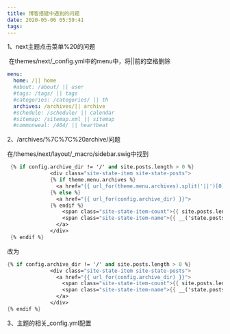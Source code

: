 ```yaml
---
title: 博客搭建中遇到的问题
date: 2020-05-06 05:59:41
tags:
---
```


1、next主题点击菜单%20的问题

​	在themes/next/_config.yml中的menu中，将||前的空格删除

```yaml
menu:
  home: /|| home
  #about: /about/ || user
  #tags: /tags/ || tags
  #categories: /categories/ || th
  archives: /archives/|| archive
  #schedule: /schedule/ || calendar
  #sitemap: /sitemap.xml || sitemap
  #commonweal: /404/ || heartbeat
```

2、/archives/%7C%7C%20archive/问题

在/themes/next/layout/_macro/sidebar.swig中找到

```scheme
 {% if config.archive_dir != '/' and site.posts.length > 0 %}
              <div class="site-state-item site-state-posts">
              {% if theme.menu.archives %}
                <a href="{{ url_for(theme.menu.archives).split('||')[0] | trim }}">
              {% else %}
                <a href="{{ url_for(config.archive_dir) }}">
              {% endif %}
                  <span class="site-state-item-count">{{ site.posts.length }}</span>
                  <span class="site-state-item-name">{{ __('state.posts') }}</span>
                </a>
              </div>
 {% endif %}
```

改为

```scheme
{% if config.archive_dir != '/' and site.posts.length > 0 %}
              <div class="site-state-item site-state-posts">
                <a href="{{ url_for(config.archive_dir) }}">
                  <span class="site-state-item-count">{{ site.posts.length }}</span>
                  <span class="site-state-item-name">{{ __('state.posts') }}</span>
                </a>
              </div>
{% endif %}
```

3、主题的相关_config.yml配置

[next主题配置]: https://www.jianshu.com/p/736f642457cf

